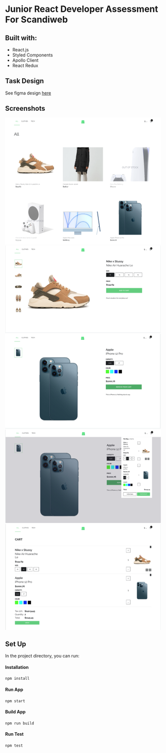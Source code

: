 # Junior React Developer Assessment For Scandiweb
## Built with:
- React.js
- Styled Components
- Apollo Client
- React Redux

## Task Design
See figma design [here](https://www.figma.com/file/MSyCAqVy1UgNap0pvqH6H3/Junior-Frontend-Test-Designs-(Public)?node-id=0%3A1)

## Screenshots
![Product list page](/src/assets/images/plp.png)
![Product description page](/src/assets/images/pdp.png)
![Product description page](/src/assets/images/pdp2.png)
![Cart overlay](/src/assets/images/overlay.png)
![Cart](/src/assets/images/cart.png)

## Set Up 

In the project directory, you can run:

#### Installation

`npm install`

#### Run App

`npm start`

#### Build App

`npm run build`

#### Run Test

`npm test`
